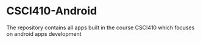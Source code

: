 # CSCI410-Android
The repository contains all apps built in the course CSCI410 which focuses on android apps development
